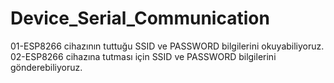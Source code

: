 # Device_Serial_Communication
01-ESP8266 cihazının tuttuğu SSID ve PASSWORD bilgilerini okuyabiliyoruz.
02-ESP8266 cihazına tutması için SSID ve PASSWORD bilgilerini gönderebiliyoruz.
